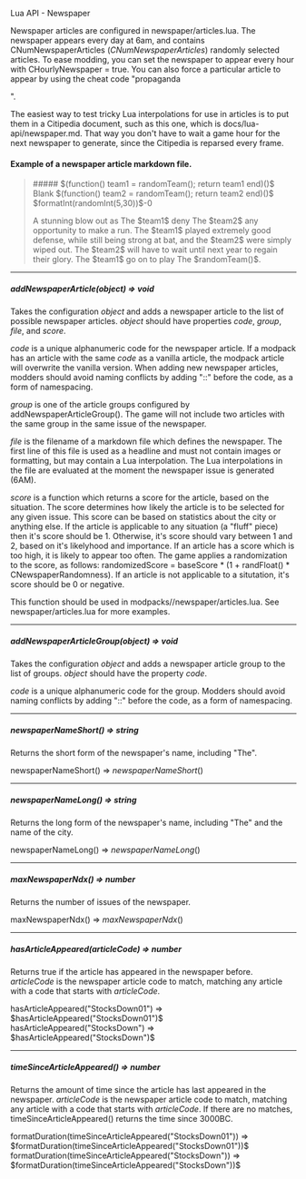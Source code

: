 Lua API - Newspaper

Newspaper articles are configured in newspaper/articles.lua. The newspaper appears every day at 6am, and contains CNumNewspaperArticles ($CNumNewspaperArticles$) randomly selected articles. To ease modding, you can set the newspaper to appear every hour with CHourlyNewspaper = true. You can also force a particular article to appear by using the cheat code "propaganda <article code>".

The easiest way to test tricky Lua interpolations for use in articles is to put them in a Citipedia document, such as this one, which is docs/lua-api/newspaper.md. That way you don't have to wait a game hour for the next newspaper to generate, since the Citipedia is reparsed every frame.

#### Example of a newspaper article markdown file.
> \##### \$(function() team1 = randomTeam(); return team1 end)()\$ Blank \$(function() team2 = randomTeam(); return team2 end)()\$ \$formatInt(randomInt(5,30))\$-0
>
> A stunning blow out as The \$team1\$ deny The \$team2\$ any opportunity to make a run. The \$team1\$ played extremely good defense, while still being strong at bat, and the \$team2\$ were simply wiped out. The \$team2\$ will have to wait until next year to regain their glory. The \$team1\$ go on to play The \$randomTeam()\$.

---

##### addNewspaperArticle(_object_) => void

Takes the configuration _object_ and adds a newspaper article to the list of possible newspaper articles. _object_ should have properties _code_, _group_, _file_, and _score_.

_code_ is a unique alphanumeric code for the newspaper article. If a modpack has an article with the same _code_ as a vanilla article, the modpack article will overwrite the vanilla version. When adding new newspaper articles, modders should avoid naming conflicts by adding "<your name>::" before the code, as a form of namespacing.

_group_ is one of the article groups configured by addNewspaperArticleGroup(). The game will not include two articles with the same group in the same issue of the newspaper.

_file_ is the filename of a markdown file which defines the newspaper. The first line of this file is used as a headline and must not contain images or formatting, but may contain a Lua interpolation. The Lua interpolations in the file are evaluated at the moment the newspaper issue is generated (6AM).

_score_ is a function which returns a score for the article, based on the situation. The score determines how likely the article is to be selected for any given issue. This score can be based on statistics about the city or anything else. If the article is applicable to any situation (a "fluff" piece) then it's score should be 1. Otherwise, it's score should vary between 1 and 2, based on it's likelyhood and importance. If an article has a score which is too high, it is likely to appear too often. The game applies a randomization to the score, as follows: randomizedScore = baseScore * (1 + randFloat() * CNewspaperRandomness). If an article is not applicable to a situtation, it's score should be 0 or negative.

This function should be used in modpacks/<your modpack>/newspaper/articles.lua. See newspaper/articles.lua for more examples.

---

##### addNewspaperArticleGroup(_object_) => void

Takes the configuration _object_ and adds a newspaper article group to the list of groups. _object_ should have the property _code_.

_code_ is a unique alphanumeric code for the group. Modders should avoid naming conflicts by adding "<your name>::" before the code, as a form of namespacing.


---

##### newspaperNameShort() => string

Returns the short form of the newspaper's name, including "The".

newspaperNameShort() => $newspaperNameShort()$

---

##### newspaperNameLong() => string

Returns the long form of the newspaper's name, including "The" and the name of the city.

newspaperNameLong() => $newspaperNameLong()$

---

##### maxNewspaperNdx() => number

Returns the number of issues of the newspaper.

maxNewspaperNdx() => $maxNewspaperNdx()$

---

##### hasArticleAppeared(_articleCode_) => number

Returns true if the article has appeared in the newspaper before. _articleCode_ is the newspaper article code to match, matching any article with a code that starts with _articleCode_.

hasArticleAppeared("StocksDown01") => $hasArticleAppeared("StocksDown01")$
hasArticleAppeared("StocksDown") => $hasArticleAppeared("StocksDown")$

---

##### timeSinceArticleAppeared() => number

Returns the amount of time since the article has last appeared in the newspaper. _articleCode_ is the newspaper article code to match, matching any article with a code that starts with _articleCode_. If there are no matches, timeSinceArticleAppeared() returns the time since 3000BC.

formatDuration(timeSinceArticleAppeared("StocksDown01")) => $formatDuration(timeSinceArticleAppeared("StocksDown01"))$
formatDuration(timeSinceArticleAppeared("StocksDown")) => $formatDuration(timeSinceArticleAppeared("StocksDown"))$


